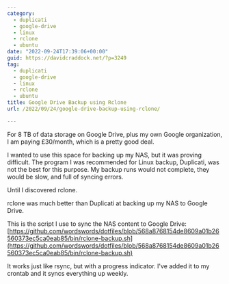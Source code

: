 ```yaml
---
category:
  - duplicati
  - google-drive
  - linux
  - rclone
  - ubuntu
date: "2022-09-24T17:39:06+00:00"
guid: https://davidcraddock.net/?p=3249
tag:
  - duplicati
  - google-drive
  - linux
  - rclone
  - ubuntu
title: Google Drive Backup using Rclone
url: /2022/09/24/google-drive-backup-using-rclone/

---
```

For 8 TB of data storage on Google Drive, plus my own Google organization, I am paying £30/month, which is a pretty good deal.

I wanted to use this space for backing up my NAS, but it was proving difficult. The program I was recommended for Linux backup, Duplicati, was not the best for this purpose. My backup runs would not complete, they would be slow, and full of syncing errors.

Until I discovered rclone.

rclone was much better than Duplicati at backing up my NAS to Google Drive.

This is the script I use to sync the NAS content to Google Drive: [https://github.com/wordswords/dotfiles/blob/568a8768154de8609a01b26560373ec5ca0eab85/bin/rclone-backup.sh](https://github.com/wordswords/dotfiles/blob/568a8768154de8609a01b26560373ec5ca0eab85/bin/rclone-backup.sh)

It works just like rsync, but with a progress indicator. I've added it to my crontab and it syncs everything up weekly.
